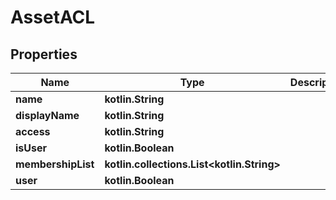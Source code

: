 
# AssetACL

## Properties
Name | Type | Description | Notes
------------ | ------------- | ------------- | -------------
**name** | **kotlin.String** |  | 
**displayName** | **kotlin.String** |  | 
**access** | **kotlin.String** |  | 
**isUser** | **kotlin.Boolean** |  | 
**membershipList** | **kotlin.collections.List&lt;kotlin.String&gt;** |  | 
**user** | **kotlin.Boolean** |  |  [optional]



